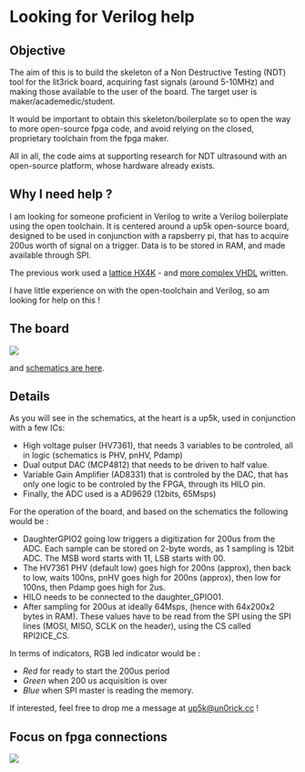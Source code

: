 # Looking for Verilog help

## Objective

The aim of this is to build the skeleton of a Non Destructive Testing (NDT) tool for the lit3rick board, acquiring fast signals (around 5-10MHz) and making those available to the user of the board. The target user is maker/academedic/student.

It would be important to obtain this skeleton/boilerplate so to open the way to more open-source fpga code, and avoid relying on the closed, proprietary toolchain from the fpga maker.

All in all, the code aims at supporting research for NDT ultrasound with an open-source platform, whose hardware already exists.

## Why I need help ?

I am looking for someone proficient in Verilog to write a Verilog boilerplate using the open toolchain. It is centered around a up5k open-source board, designed to be used in conjunction with a rapsberry pi, that has to acquire 200us worth of signal on a trigger. Data is to be stored in RAM, and made available through SPI. 

The previous work used a [lattice HX4K](http://un0rick.cc/) - and [more complex VHDL](https://github.com/kelu124/un0rick/tree/master/software) written.

I have little experience on with the open-toolchain and Verilog, so am looking for help on this !   

## The board

![](https://raw.githubusercontent.com/kelu124/un0rick/master/images/lit3.png)

and [schematics are here](https://github.com/kelu124/un0rick/raw/master/images/15626199370000-default.pdf).

## Details

As you will see in the schematics, at the heart is a up5k, used in conjunction with a few ICs:
* High voltage pulser (HV7361), that needs 3 variables to be controled, all in logic (schematics is PHV, pnHV, Pdamp)
* Dual output DAC (MCP4812) that needs to be driven to half value.
* Variable Gain Amplifier (AD8331) that is controled by the DAC, that has only one logic to be controled by the FPGA, through its HILO pin.
* Finally, the ADC used is a AD9629 (12bits, 65Msps)

For the operation of the board, and based on the schematics the following would be  :
* DaughterGPIO2 going low triggers a digitization for 200us from the ADC. Each sample can be stored on 2-byte words, as 1 sampling is 12bit ADC. The MSB word starts with 11, LSB starts with 00.
* The HV7361 PHV (default low) goes high for 200ns (approx), then back to low, waits 100ns, pnHV goes high for 200ns (approx), then low for 100ns, then Pdamp goes high for 2us.
* HILO needs to be connected to the daughter_GPIO01.
* After sampling for 200us at ideally 64Msps, (hence with 64x200x2 bytes in RAM). These values have to be read from the SPI using the SPI lines (MOSI, MISO, SCLK on the header), using the CS called RPI2ICE_CS.

In terms of indicators, RGB led indicator would be : 
* _Red_ for ready to start the 200us period
* _Green_ when 200 us acquisition is over
* _Blue_ when SPI master is reading the memory.

If interested, feel free to drop me a message at up5k@un0rick.cc !

## Focus on fpga connections

![](https://raw.githubusercontent.com/kelu124/un0rick/master/images/up5k_centered.png)

